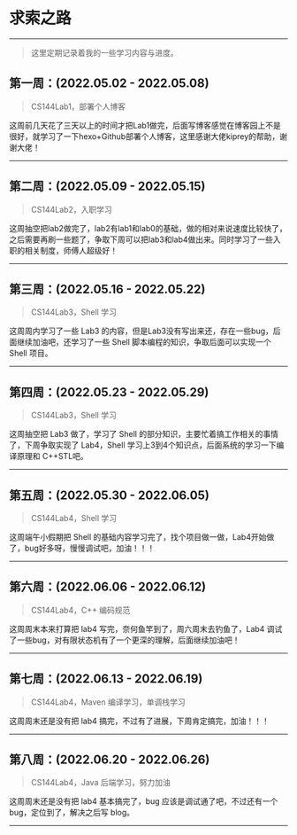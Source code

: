 # 求索之路
---
> 这里定期记录着我的一些学习内容与进度。

## 第一周：(2022.05.02 - 2022.05.08)

> CS144Lab1，部署个人博客

这周前几天花了三天以上的时间才把Lab1做完，后面写博客感觉在博客园上不是很好，就学习了一下hexo+Github部署个人博客，这里感谢大佬kiprey的帮助，谢谢大佬！

---

## 第二周：(2022.05.09 - 2022.05.15)

> CS144Lab2，入职学习

这周抽空把lab2做完了，lab2有lab1和lab0的基础，做的相对来说速度比较快了，之后需要再刷一些题了，争取下周可以把lab3和lab4做出来。同时学习了一些入职的相关制度，师傅人超级好！

---

## 第三周：(2022.05.16 - 2022.05.22)

> CS144Lab3，Shell 学习

这周周内学习了一些 Lab3 的内容，但是Lab3没有写出来还，存在一些bug，后面继续加油吧，还学习了一些 Shell 脚本编程的知识，争取后面可以实现一个 Shell 项目。

---
## 第四周：(2022.05.23 - 2022.05.29)

> CS144Lab3，Shell 学习

这周抽空把 Lab3 做了，学习了 Shell 的部分知识，主要忙着搞工作相关的事情了，下周争取实现了 Lab4，Shell 学习上3到4个知识点，后面系统的学习一下编译原理和 C++STL吧。

---

## 第五周：(2022.05.30 - 2022.06.05)

> CS144Lab4，Shell 学习

这周端午小假期把 Shell 的基础内容学习完了，找个项目做一做，Lab4开始做了，bug好多呀，慢慢调试吧，加油！！！

---

## 第六周：(2022.06.06 - 2022.06.12)

> CS144Lab4，C++ 编码规范

这周周末本来打算把 lab4 写完，奈何鱼竿到了，周六周末去钓鱼了，Lab4 调试了一些bug，对有限状态机有了一个更深的理解，后面继续加油吧！

---

## 第七周：(2022.06.13 - 2022.06.19)

> CS144Lab4，Maven 编译学习，单调栈学习

这周周末还是没有把 lab4 搞完，不过有了进展，下周肯定搞完，加油！！！

---

## 第八周：(2022.06.20 - 2022.06.26)

> CS144Lab4，Java 后端学习，努力加油

这周周末还是没有把 lab4 基本搞完了，bug 应该是调试通了吧，不过还有一个bug，定位到了，解决之后写 blog。

---
